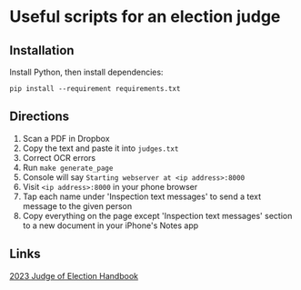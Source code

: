 # Useful scripts for an election judge

## Installation

Install Python, then install dependencies:

    pip install --requirement requirements.txt

## Directions

1. Scan a PDF in Dropbox
1. Copy the text and paste it into `judges.txt`
1. Correct OCR errors
1. Run `make generate_page`
1. Console will say `Starting webserver at <ip address>:8000`
1. Visit `<ip address>:8000` in your phone browser
1. Tap each name under 'Inspection text messages' to send a text message to the given person
1. Copy everything on the page except 'Inspection text messages' section to a
   new document in your iPhone's Notes app

## Links

[2023 Judge of Election
Handbook](https://app.chicagoelections.com/Documents/general/M2023%20Election%20Judge%20Handbook.pdf)
